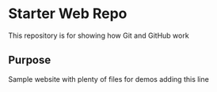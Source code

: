 # Starter Web Repo

This repository is for showing how Git and GitHub work

## Purpose

Sample website with plenty of files for demos
adding this line 